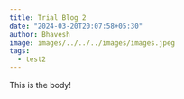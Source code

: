 ```yaml
---
title: Trial Blog 2
date: "2024-03-20T20:07:58+05:30"
author: Bhavesh
image: images/../../../images/images.jpeg
tags:
  - test2
---
```


This is the body!

